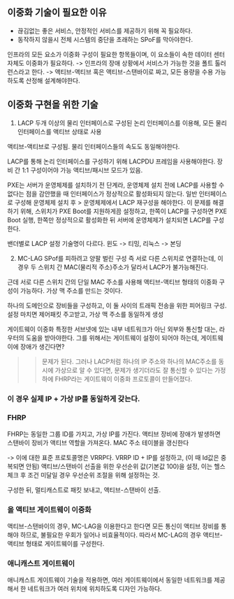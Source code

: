 ## 이중화 기술이 필요한 이유
- 끊김없는 좋은 서비스, 안정적인 서비스를 제공하기 위해 꼭 필요하다.
- 동작하지 않을시 전체 시스템의 중단을 초래하는 SPoF를 막아야한다.

인프라의 모든 요소가 이중화 구성이 필요한 항목들이며, 이 요소들이 속한 데이터 센터 자체도 이중화가 필요하다.
-> 인프라의 장애 상황에서 서비스가 가능한 것을 폴트 톨러런스라고 한다.
-> 액티브-액티브 혹은 액티브-스탠바이로 짜고, 모든 용량을 수용 가능하도록 산정해 설계해야한다.


## 이중화 구현을 위한 기술
1. LACP
두개 이상의 물리 인터페이스로 구성된 논리 인터페이스를 이용해, 모든 물리 인터페이스를 액티브 상태로 사용 

액티브-액티브로 구성됨. 물리 인터페이스들의 속도도 동일해야한다.

LACP를 통해 논리 인터페이스를 구성하기 위해 LACPDU 프레임을 사용해야한다.
장비 간 1:1 구성이어야 가능
액티브/패시브 모드가 있음.

PXE는 서버가 운영체제를 설치하기 전 단계라, 운영체제 설치 전에 LACP를 사용할 수 없다는 점을 감안했을 때 인터페이스가 정상적으로 활성화되지 않는다.
일반 인터페이스로 구성해 운영체제 설치 후 > 운영체제에서 LACP 재구성을 해야한다.
이 문제를 해결하기 위해, 스위치가 PXE Boot를 지원하게끔 설정하고, 한쪽이 LACP를 구성하면 PXE Boot 실행, 한쪽만 정상적으로 활성화한 뒤 서버에 운영체제가 설치되면 LACP를 구성한다.

밴더별로 LACP 설정 기술명이 다르다. 윈도 -> 티밍, 리눅스 -> 본딩

2. MC-LAG
SPof를 피하려고 양팔 벌린 구성 즉 서로 다른 스위치로 연결하는데, 이 경우 두 스위치 간 MAC(물리적 주소)주소가 달라서 LACP가 불가능해진다.

근데 서로 다른 스위치 간의 단일 MAC 주소를 사용해 액티브-액티브 형태의 이중화 구성이 가능하다.
가상 맥 주소를 만드는 것이다.

하나의 도메인으로 장비들을 구성하고, 이 둘 사이의 트래픽 전송을 위한 피어링크 구성.
설정 마치면 제어패킷 주고받고, 가상 맥 주소를 동일하게 생성

게이트웨이 이중화
특정한 서브넷에 있는 내부 네트워크가 아닌 외부와 통신할 대는, 라우터의 도움을 받아야한다. 그를 위해서는 게이트웨이 설정이 되어야 하는데, 게이트웨이에 장애가 생긴다면? 
>> 문제가 된다. 그러나
LACP처럼 하나의 IP 주소와 하나의 MAC주소를 동시에 가상으로 알 수 있다면, 문제가 생기더라도 잘 통신할 수 있다는 가정 하에 FHRP라는 게이트웨이 이중화 프로토콜이 만들어졌다.

### 이 경우 실제 IP + 가상 IP를 동일하게 갖는다. 

### FHRP
FHRP는 동일한 그룹 ID를 가지고, 가상 IP를 가진다. 
액티브 장비에 장애가 발생하면 스탠바이 장비가 액티브 역할을 가져온다. MAC 주소 테이블을 갱신한다

-> 이에 대한 표준 프로토콜명은 VRRP다.
VRRP ID + IP를 설정하고, (이 때 Id값은 중복되면 안됨) 액티브/스탠바이 선출을 위한 우선순위 값(기본값 100)을 설정, 이는 헬스체크 후 조건 미달일 경우 우선순위 조절을 위해 설정하는 것.

구성한 뒤, 멀티캐스트로 패킷 보내고, 액티브-스탠바이 선출. 

### 올 액티브 게이트웨이 이중화
액티브-스탠바이의 경우, MC-LAG을 이용한다고 한다면 모든 통신이 액티브 장비를 통해야 하므로, 불필요한 우회가 일어나 비효율적이다. 따라서 MC-LAG의 경우 액티브-액티브 형태로 게이트웨이를 구성한다. 


### 애니캐스트 게이트웨이
애니캐스트 게이트웨이 기술을 적용하면, 여러 게이트웨이에서 동일한 네트워크를 제공해서 한 네트워크가 여러 위치에 위치하도록 디자인 가능하다. 